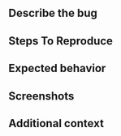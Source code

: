 
## Describe the bug


## Steps To Reproduce


## Expected behavior



## Screenshots



## Additional context 

